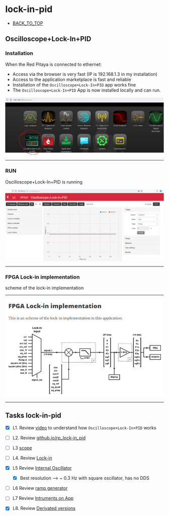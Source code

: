 # lock-in-pid

* [BACK_TO_TOP](./README.md)


## Oscilloscope+Lock-In+PID

### Installation
When the Red Pitaya is connected to ethernet:
* Access via the browser is very fast (IP is 192.168.1.3 in my installation)
* Access to the application marketplace is fast and reliable
* Installation of the `Oscilloscope+Lock-In+PID` app works fine
* The `Oscilloscope+Lock-In+PID` App is now installed locally and can run.
<p align="center">
<img
src="img/35.PNG"
width = 900
/>
</p>

----

### RUN
Oscilloscope+Lock-In+PID is running 

<p align="center">
<img
src="img/36.PNG"
width = 900
/>
</p>

----

### FPGA Lock-in implementation
scheme of the lock-in implementation

----

<p align="center">
<img
src="img/37.PNG"
width = 900
/>
</p>

----

## Tasks lock-in-pid

- [x] L1. Review [video](https://www.youtube.com/watch?v=330eYE75MYQ) to understand how `Oscilloscope+Lock-In+PID` works
- [ ] L2. Review [github.io/rp_lock-in_pid](https://marceluda.github.io/rp_lock-in_pid/)
- [ ] L3 [scope](https://marceluda.github.io/rp_lock-in_pid/TheApp/instruments/instruments_02_scope/)
- [ ] L4. Review [Lock-in](https://marceluda.github.io/rp_lock-in_pid/TheApp/instruments/instruments_04_lock-in/)
- [x] L5 Review [Internal Oscillator](https://marceluda.github.io/rp_lock-in_pid/TheApp/instruments/instruments_05_modulation/)
  - [x] Best resolution --> ~ 0.3 Hz with square oscillator, has no DDS
- [ ] L6 Review [ramp generator](https://marceluda.github.io/rp_lock-in_pid/TheApp/instruments/instruments_06_ramp_gen/)
- [ ] L7 Review [Intruments on App](https://marceluda.github.io/rp_lock-in_pid/TheApp/instruments/instruments_01_intro/)
- [x] L8. Review [Derivated versions](https://marceluda.github.io/rp_lock-in_pid/Derivated/)


